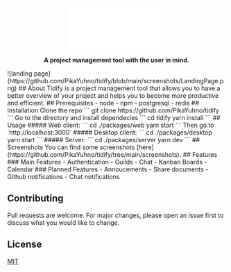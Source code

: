 <p align="center">
<img height=100 src="https://raw.githubusercontent.com/PikaYuhno/tidify/main/packages/web/src/assets/logo.png">

</p>
<p align="center">
  <strong>A project management tool with the user in mind.</strong>
</p>
![landing page](https://github.com/PikaYuhno/tidify/blob/main/screenshots/LandingPage.png)
## About
Tidify is a project management tool that allows you to have a better overview of your project and helps you to become more productive and efficient.
## Prerequisites
- node
- npm
- postgresql
- redis
## Installation
Clone the repo
```
git clone https://github.com/PikaYuhno/tidify
```
Go to the directory and install dependecies
```
cd tidify
yarn install
```
## Usage
##### Web client:
```
cd ./packages/web
yarn start
```
Then go to `http://localhost:3000`
##### Desktop client:
```
cd ./packages/desktop
yarn start
```
##### Server:
```
cd ./packages/server
yarn dev
```
## Screenshots
You can find some screenshots [here](https://github.com/PikaYuhno/tidify/tree/main/screenshots).
## Features
### Main Features
- Authentication
- Guilds
- Chat
- Kanban Boards
- Calendar
### Planned Features
- Annoucements
- Share documents
- Github notifications
- Chat notifications

## Contributing
Pull requests are welcome. For major changes, please open an issue first to discuss what you would like to change.

## License
[MIT](https://choosealicense.com/licenses/mit/)
